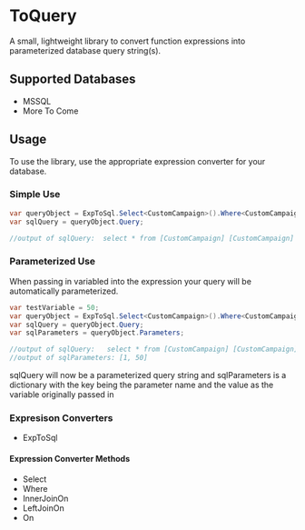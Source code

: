 ﻿ # ToQuery
 A small, lightweight library to convert function expressions into parameterized database query string(s). 
 
 ## Supported Databases
 * MSSQL
 * More To Come
 
 ## Usage
 To use the library, use the appropriate expression converter for your database.
 
 ### Simple Use
 ```C#
 var queryObject = ExpToSql.Select<CustomCampaign>().Where<CustomCampaign>(x => x.Id == 2);
 var sqlQuery = queryObject.Query;

 //output of sqlQuery:  select * from [CustomCampaign] [CustomCampaign]  where [CustomCampaign].[Id] = 2
 ```
 
 ### Parameterized Use
 When passing in variabled into the expression your query will be automatically parameterized.
 ```C#
var testVariable = 50;
var queryObject = ExpToSql.Select<CustomCampaign>().Where<CustomCampaign>(x => x.Id == testVariable);
var sqlQuery = queryObject.Query;
var sqlParameters = queryObject.Parameters;

 //output of sqlQuery:   select * from [CustomCampaign] [CustomCampaign]  where [CustomCampaign].[Id] = @1
 //output of sqlParameters: [1, 50]
 ```
 sqlQuery will now be a parameterized query string and sqlParameters is a dictionary with the key being the parameter name and the value as the variable originally passed in
 
 ### Expresison Converters
 * ExpToSql
 
 #### Expression Converter Methods
 * Select
 * Where
 * InnerJoinOn
 * LeftJoinOn
 * On
 
 
